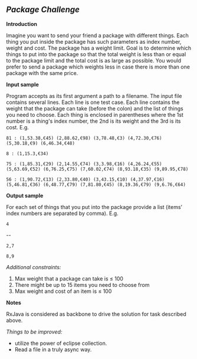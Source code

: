 ***Package Challenge***
-
**Introduction**

Imagine you want to send your friend a package with different things.
Each thing you put inside the package has such parameters as index number, weight and cost. The
package has a weight limit. Goal is to determine which things to put into the package so that the
total weight is less than or equal to the package limit and the total cost is as large as possible.
You would prefer to send a package which weights less in case there is more than one package with the
same price.

**Input sample**

Program accepts as its first argument a path to a filename. The input file contains several
lines. Each line is one test case.
Each line contains the weight that the package can take (before the colon) and the list of things you
need to choose. Each thing is enclosed in parentheses where the 1st number is a thing's index number,
the 2nd is its weight and the 3rd is its cost. 
E.g.

`81 : (1,53.38,€45) (2,88.62,€98) (3,78.48,€3) (4,72.30,€76) (5,30.18,€9)
(6,46.34,€48) `

`8 : (1,15.3,€34)`

`75 : (1,85.31,€29) (2,14.55,€74) (3,3.98,€16) (4,26.24,€55) (5,63.69,€52)
(6,76.25,€75) (7,60.02,€74) (8,93.18,€35) (9,89.95,€78)`

`56 : (1,90.72,€13) (2,33.80,€40) (3,43.15,€10) (4,37.97,€16) (5,46.81,€36)
(6,48.77,€79) (7,81.80,€45) (8,19.36,€79) (9,6.76,€64)`

**Output sample**

For each set of things that you put into the package provide a list (items’ index numbers are separated
by comma). E.g.

`4`

--

`2,7`

`8,9`

_Additional constraints:_
1. Max weight that a package can take is ≤ 100
2. There might be up to 15 items you need to choose from
3. Max weight and cost of an item is ≤ 100

**Notes**

RxJava is considered as backbone to drive the solution for task described above.


_Things to be improved:_ 
* utilize the power of eclipse collection. 
* Read a file in a truly async way.